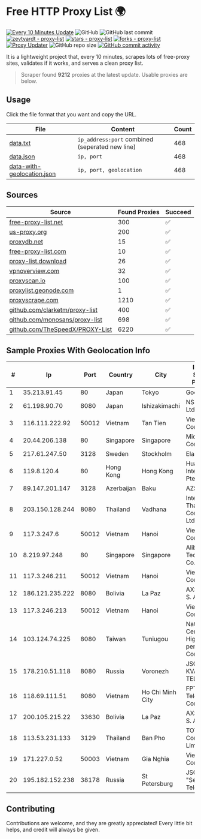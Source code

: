 
# Free HTTP Proxy List 🌍

[![Every 10 Minutes Update](https://github.com/mertguvencli/http-proxy-list/actions/workflows/main.yml/badge.svg?branch=main)](https://github.com/mertguvencli/http-proxy-list/actions/workflows/main.yml)
![GitHub](https://img.shields.io/github/license/mertguvencli/http-proxy-list)
![GitHub last commit](https://img.shields.io/github/last-commit/mertguvencli/http-proxy-list)
[![zevtyardt - proxy-list](https://img.shields.io/static/v1?label=zevtyardt&message=proxy-list&color=blue&logo=github)](https://github.com/zevtyardt/proxy-list "Go to GitHub repo")
[![stars - proxy-list](https://img.shields.io/github/stars/zevtyardt/proxy-list?style=social)](https://github.com/zevtyardt/proxy-list)
[![forks - proxy-list](https://img.shields.io/github/forks/zevtyardt/proxy-list?style=social)](https://github.com/zevtyardt/proxy-list)
[![Proxy Updater](https://github.com/zevtyardt/proxy-list/workflows/Proxy%20Updater/badge.svg)](https://github.com/zevtyardt/proxy-list/actions?query=workflow:"Proxy+Updater")
![GitHub repo size](https://img.shields.io/github/repo-size/zevtyardt/proxy-list)
[![GitHub commit activity](https://img.shields.io/github/commit-activity/m/zevtyardt/proxy-list?logo=commits)](https://github.com/zevtyardt/proxy-list/commits/main)

It is a lightweight project that, every 10 minutes, scrapes lots of free-proxy sites, validates if it works, and serves a clean proxy list.

> Scraper found **9212** proxies at the latest update. Usable proxies are below.

## Usage

Click the file format that you want and copy the URL.

|File|Content|Count|
|----|-------|-----|
|[data.txt](https://raw.githubusercontent.com/mertguvencli/http-proxy-list/main/proxy-list/data.txt)|`ip_address:port` combined (seperated new line)|468|
|[data.json](https://raw.githubusercontent.com/mertguvencli/http-proxy-list/main/proxy-list/data.json)|`ip, port`|468|
|[data-with-geolocation.json](https://raw.githubusercontent.com/mertguvencli/http-proxy-list/main/proxy-list/data-with-geolocation.json)|`ip, port, geolocation`|468|

## Sources

|Source|Found Proxies|Succeed|
|------|-------------|-------|
|[free-proxy-list.net](https://free-proxy-list.net)|300|✅|
|[us-proxy.org](https://www.us-proxy.org)|200|✅|
|[proxydb.net](http://proxydb.net)|15|✅|
|[free-proxy-list.com](https://free-proxy-list.com/?page=&port=&type%5B%5D=http&type%5B%5D=https&up_time=0&search=Search)|10|✅|
|[proxy-list.download](https://www.proxy-list.download/HTTP)|26|✅|
|[vpnoverview.com](https://vpnoverview.com/privacy/anonymous-browsing/free-proxy-servers)|32|✅|
|[proxyscan.io](https://www.proxyscan.io)|100|✅|
|[proxylist.geonode.com](https://proxylist.geonode.com/api/proxy-list?limit=300&page=1&sort_by=lastChecked&sort_type=desc&protocols=http,https)|1|✅|
|[proxyscrape.com](https://api.proxyscrape.com/v2/?request=displayproxies&protocol=http&timeout=10000&country=all&ssl=all&anonymity=all)|1210|✅|
|[github.com/clarketm/proxy-list](https://raw.githubusercontent.com/clarketm/proxy-list/master/proxy-list-raw.txt)|400|✅|
|[github.com/monosans/proxy-list](https://raw.githubusercontent.com/monosans/proxy-list/main/proxies/http.txt)|698|✅|
|[github.com/TheSpeedX/PROXY-List](https://raw.githubusercontent.com/TheSpeedX/PROXY-List/master/http.txt)|6220|✅|


## Sample Proxies With Geolocation Info

|#|Ip|Port|Country|City|Internet Service Provider|
|-|--|----|-------|----|-------------------------|
|1|35.213.91.45|80|Japan|Tokyo|Google LLC|
|2|61.198.90.70|8080|Japan|Ishizakimachi|NSK Co., Ltd.|
|3|116.111.222.92|50012|Vietnam|Tan Tien|Viettel Corporation|
|4|20.44.206.138|80|Singapore|Singapore|Microsoft Corporation|
|5|217.61.247.50|3128|Sweden|Stockholm|Elastx AB|
|6|119.8.120.4|80|Hong Kong|Hong Kong|Huawei International Pte. LTD|
|7|89.147.201.147|3128|Azerbaijan|Baku|AZSTARNET|
|8|203.150.128.244|8080|Thailand|Vadhana|Internet Thailand Company Ltd|
|9|117.3.247.6|50012|Vietnam|Hanoi|Viettel Corporation|
|10|8.219.97.248|80|Singapore|Singapore|Alibaba (US) Technology Co., Ltd.|
|11|117.3.246.211|50012|Vietnam|Hanoi|Viettel Corporation|
|12|186.121.235.222|8080|Bolivia|La Paz|AXS Bolivia S. A.|
|13|117.3.246.213|50012|Vietnam|Hanoi|Viettel Corporation|
|14|103.124.74.225|8080|Taiwan|Tuniugou|National Center for High-performance Computing|
|15|178.210.51.118|8080|Russia|Voronezh|JSC KVANT-TELEKOM|
|16|118.69.111.51|8080|Vietnam|Ho Chi Minh City|FPT Telecom Company|
|17|200.105.215.22|33630|Bolivia|La Paz|AXS Bolivia S. A.|
|18|113.53.231.133|3129|Thailand|Ban Pho|TOT Public Company Limited|
|19|171.227.0.52|50003|Vietnam|Gia Nghia|Viettel Corporation|
|20|195.182.152.238|38178|Russia|St Petersburg|JSC "Severen-Telecom"|



## Contributing

Contributions are welcome, and they are greatly appreciated! Every
little bit helps, and credit will always be given.

